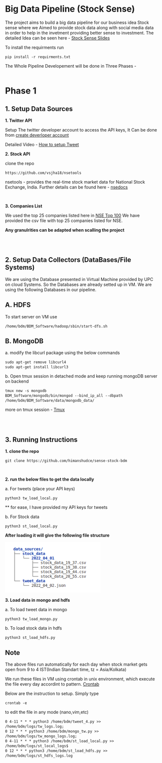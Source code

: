 # Big Data Pipeline (Stock Sense)
The project aims to build a big data pipeline for our business idea Stock sense where we Aimed to provide stock data along with social media data in order to help in the invetment providing better sense to investment. The detailed Idea can be seen here - 
[Stock Sense Slides](src/VBP_PRESENTATION.pdf)

To install the requirments run
```
pip install -r requirments.txt
```

The Whole Pipeline Developement will be done in Three Phases -
<br><br>

# Phase 1

## 1. Setup Data Sources
**1. Twitter API** 

Setup The twitter developer account to access the API keys, It Can be done from [create deverloper account](https://developer.twitter.com/en/docs/twitter-api/getting-started/getting-access-to-the-twitter-api)

Detailed Video - [How to setup Tweet](https://www.youtube.com/watch?v=Lu1nskBkPJU)
<br/>

**2. Stock API**

clone the repo
```
https://github.com/vsjha18/nsetools
```
nsetools - provides the real-time stock market data for National Stock Exchange, India.
Further details can be found here - [nsedocs](https://nsetools.readthedocs.io/en/latest/) 

<br />

**3. Companies List**

We used the top 25 companies listed here in [NSE Top 100](https://www.moneycontrol.com/stocks/marketinfo/marketcap/nse/index.html)
We have provided the csv file with top 25 companies listed for NSE.

**Any granulrities can be adapted when scalling the project**

<br><br>

## 2. Setup Data Collectors (DataBases/File Systems)

We are using the Database presented in Virtual Machine provided by UPC on cloud Systems. So the Databases are already setted up in VM. We are using the following Databases in our pipeline.

## A. HDFS 

To start server on VM use
```
/home/bdm/BDM_Software/hadoop/sbin/start-dfs.sh
``` 

## B. MongoDB 

a. modify the libcurl package using the below commands
```
sudo apt-get remove libcurl4
sudo apt-get install libcurl3
```
b. Open tmux session in detached mode and keep running mongoDB server on backend
```
tmux new -s mongodb
BDM_Software/mongodb/bin/mongod --bind_ip_all --dbpath /home/bdm/BDM_Software/data/mongodb_data/
```
more on tmux session - [Tmux](https://tmuxcheatsheet.com/)

<br><br>

## 3. Running Instructions 
**1. clone the repo**
```
git clone https://github.com/himanshudce/sense-stock-bdm
```
<br>

**2. run the below files to get the data locally**

a. For tweets (place your API keys)
```
python3 tw_load_local.py
```
** for ease, I have provided my API keys for tweets
<br>

b. For Stock data
```
python3 st_load_local.py
```

**After loading it will give the following file structure**

![img](src/temporal_land.png)

**3. Load data in mongo and hdfs**

a. To load tweet data in mongo
```
python3 tw_load_mongo.py
```

b. To load stock data in hdfs
```
python3 st_load_hdfs.py
```


## Note

The above files run automatically for each day when stock market gets open from 9 to 4 IST(Indian Standart time, tz = Asia/Kolkata) 

We run these files in VM using crontab in unix environment, which execute the file every day accordint to pattern. [Crontab](https://crontab.guru/)

Below are the instruction to setup. Simply type 
```
crontab -e 
```
to edit the file in any mode (nano,vim,etc)

```
0 4-11 * * * python3 /home/bdm/tweet_4.py >> /home/bdm/logs/tw_logs.log;
0 12 * * * python3 /home/bdm/mongo_tw.py >> /home/bdm/logs/tw_mongo_logs.log;
0 4-11 * * * python3 /home/bdm/st_load_local.py >> /home/bdm/logs/st_local_logs$
0 12 * * * python3 /home/bdm/st_load_hdfs.py >> /home/bdm/logs/st_hdfs_logs.log
```



